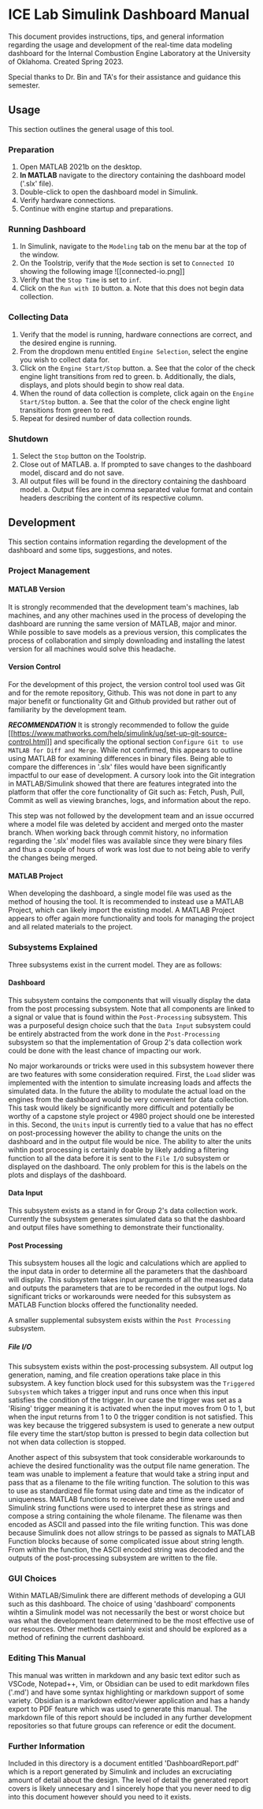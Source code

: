 # ICE Lab Simulink Dashboard Manual

This document provides instructions, tips, and general information regarding the 
usage and development of the real-time data modeling dashboard for the Internal 
Combustion Engine Laboratory at the University of Oklahoma. Created Spring 2023.



Special thanks to Dr. Bin and TA's for their assistance and guidance this semester.

<div style="page-break-after: always;"></div>

## Usage

This section outlines the general usage of this tool.

### Preparation

1. Open MATLAB 2021b on the desktop.
2. **In MATLAB** navigate to the directory containing the dashboard model ('.slx' file).
3. Double-click to open the dashboard model in Simulink.
4. Verify hardware connections.
5. Continue with engine startup and preparations.

### Running Dashboard

1. In Simulink, navigate to the `Modeling` tab on the menu bar at the top of the window.
2. On the Toolstrip, verify that the `Mode` section is set to `Connected IO` showing the following image ![[connected-io.png]]
3. Verify that the `Stop Time` is set to `inf`.
4. Click on the `Run with IO` button.
    a. Note that this does not begin data collection.

### Collecting Data

1. Verify that the model is running, hardware connections are correct, and the desired engine is running.
2. From the dropdown menu entitled `Engine Selection`, select the engine you wish to collect data for.
3. Click on the `Engine Start/Stop` button.
    a. See that the color of the check engine light transitions from red to green.
    b. Additionally, the dials, displays, and plots should begin to show real data.
4. When the round of data collection is complete, click again on the `Engine Start/Stop` button.
    a. See that the color of the check engine light transitions from green to red.
5. Repeat for desired number of data collection rounds.
    
### Shutdown

1. Select the `Stop` button on the Toolstrip.
2. Close out of MATLAB.
    a. If prompted to save changes to the dashboard model, discard and do not save.
3. All output files will be found in the directory containing the dashboard model.
    a. Output files are in comma separated value format and contain headers describing the content of its respective column.
 
<div style="page-break-after: always;"></div>

## Development

This section contains information regarding the development of the dashboard and 
some tips, suggestions, and notes.

### Project Management

#### MATLAB Version

It is strongly recommended that the development team's machines, lab machines, and any other
machines used in the process of developing the dashboard are running the same version of MATLAB, major and minor.
While possible to save models as a previous version, this complicates the process of collaboration
and simply downloading and installing the latest version for all machines would solve this headache.

#### Version Control

For the development of this project, the version control tool used was Git and for
the remote repository, Github. This was not done in part to any major benefit or 
functionality Git and Github provided but rather out of familiarity by the development team. 

***RECOMMENDATION*** 
It is strongly recommended to follow the guide [[https://www.mathworks.com/help/simulink/ug/set-up-git-source-control.html]]
and specifically the optional section `Configure Git to use MATLAB for Diff and Merge`.
While not confirmed, this appears to outline using MATLAB for examining differences
in binary files. Being able to compare the differences in '.slx' files would have been
significantly impactful to our ease of development. A cursory look into the Git integration
in MATLAB/Simulink showed that there are features integrated into the platform that 
offer the core functionality of Git such as: Fetch, Push, Pull, Commit as well as
viewing branches, logs, and information about the repo.

This step was not followed by the development team and an issue occurred where a model
file was deleted by accident and merged onto the master branch. When working back through
commit history, no information regarding the '.slx' model files was available since they
were binary files and thus a couple of hours of work was lost due to not being able
to verify the changes being merged.

#### MATLAB Project

When developing the dashboard, a single model file was used as the method of housing
the tool. It is recommended to instead use a MATLAB Project, which can likely import the
existing model. A MATLAB Project appears to offer again more functionality and tools
for managing the project and all related materials to the project. 

### Subsystems Explained

Three subsystems exist in the current model. They are as follows:

#### Dashboard

This subsystem contains the components that will visually display the data from
the post processing subsystem. Note that all components are linked to a signal or
value that is found within the `Post-Processing` subsystem. This was a purposeful
design choice such that the `Data Input` subsystem could be entirely abstracted
from the work done in the `Post-Processing` subsystem so that the implementation
of Group 2's data collection work could be done with the least chance of impacting
our work.

No major workarounds or tricks were used in this subsystem however there are two
features with some consideration required. First, the `Load` slider was implemented
with the intention to simulate increasing loads and affects the simulated data. 
In the future the ability to modulate the actual load on the engines from the dashboard
would be very convenient for data collection. This task would likely be significantly more
difficult and potentially be worthy of a capstone style project or 4980 project should
one be interested in this. Second, the `Units` input is currently tied to a value
that has no effect on post-processing however the ability to change the units on
the dashboard and in the output file would be nice. The ability to alter the units
wihtin post processing is certainly doable by likely adding a filtering function
to all the data before it is sent to the `File I/O` subsystem or displayed on the
dashboard. The only problem for this is the labels on the plots and displays of
the dashboard. 

#### Data Input

This subsystem exists as a stand in for Group 2's data collection work. Currently
the subsystem generates simulated data so that the dashboard and output files have
something to demonstrate their functionality.

#### Post Processing

This subsystem houses all the logic and calculations which are applied to the input
data in order to determine all the parameters that the dashboard will display.
This subsystem takes input arguments of all the measured data and outputs the parameters
that are to be recorded in the output logs. No significant tricks or workarounds 
were needed for this subsystem as MATLAB Function blocks offered the functionality
needed.

A smaller supplemental subsystem exists within the `Post Processing` subsystem.

##### File I/O

This subsystem exists within the post-processing subsystem. All output log generation,
naming, and file creation operations take place in this subsystem. A key function block
used for this subsystem was the `Triggered Subsystem` which takes a trigger input and
runs once when this input satisfies the condition of the trigger. In our case the trigger
was set as a 'Rising' trigger meaning it is activated when the input moves from 0 to 1, but
when the input returns from 1 to 0 the trigger condition is not satisfied. This was key because
the triggered subsystem is used to generate a new output file every time the start/stop button is
pressed to begin data collection but not when data collection is stopped. 

Another aspect of this subsystem that took considerable workarounds to achieve the
desired functionality was the output file name generation. The team was unable
to implement a feature that would take a string input and pass that as a filename
to the file writing function. The solution to this was to use as standardized file
format using date and time as the indicator of uniqueness. MATLAB functions to receivee
date and time were used and Simulink string functions were used to interpret these
as strings and compose a string containing the whole filename. The filename was then
encoded as ASCII and passed into the file writing function. This was done because 
Simulink does not allow strings to be passed as signals to MATLAB Function blocks because
of some complicated issue about string length. From within the function, the ASCII encoded
string was decoded and the outputs of the post-processing subsystem are written to the file.

### GUI Choices

Within MATLAB/Simulink there are different methods of developing a GUI such as 
this dashboard. The choice of using 'dashboard' components wihtin a Simulink model
was not necessarily the best or worst choice but was what the development team
determined to be the most effective use of our resources. Other methods certainly 
exist and should be explored as a method of refining the current dashboard.

### Editing This Manual

This manual was written in markdown and any basic text editor such as VSCode, 
Notepad++, Vim, or Obsidian can be used to edit markdown files ('.md')
and have some syntax highlighting or markdown support of some variety. Obsidian 
is a markdown editor/viewer application and has a handy export to PDF feature which 
was used to generate this manual. The markdown file of this report should be included
in any further development repositories so that future groups can reference or edit
the document.

### Further Information

Included in this directory is a document entitled 'DashboardReport.pdf' which 
is a report generated by Simulink and includes an excruciating amount of detail
about the design. The level of detail the generated report covers is likely unnecesary
and I sincerely hope that you never need to dig into this document however should you need to it exists.
